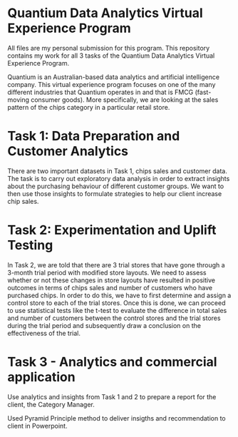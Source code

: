 # Quantium Data Analytics Virtual Experience Program

All files are my personal submission for this program. This repository contains my work for all 3 tasks of the Quantium Data Analytics Virtual Experience Program.

Quantium is an Australian-based data analytics and artificial intelligence company. This virtual experience program focuses on one of the many different industries that Quantium operates in and that is FMCG (fast-moving consumer goods). More specifically, we are looking at the sales pattern of the chips category in a particular retail store.


# Task 1: Data Preparation and Customer Analytics
There are two important datasets in Task 1, chips sales and customer data. The task is to carry out exploratory data analysis in order to extract insights about the purchasing behaviour of different customer groups. We want to then use those insights to formulate strategies to help our client increase chip sales.


# Task 2: Experimentation and Uplift Testing
In Task 2, we are told that there are 3 trial stores that have gone through a 3-month trial period with modified store layouts. We need to assess whether or not these changes in store layouts have resulted in positive outcomes in terms of chips sales and number of customers who have purchased chips. In order to do this, we have to first determine and assign a control store to each of the trial stores. Once this is done, we can proceed to use statistical tests like the t-test to evaluate the difference in total sales and number of customers between the control stores and the trial stores during the trial period and subsequently draw a conclusion on the effectiveness of the trial.


# Task 3 - Analytics and commercial application
Use analytics and insights from Task 1 and 2 to prepare a report for the client, the Category Manager.

Used Pyramid Principle method to deliver insigths and recommendation to client in Powerpoint.
